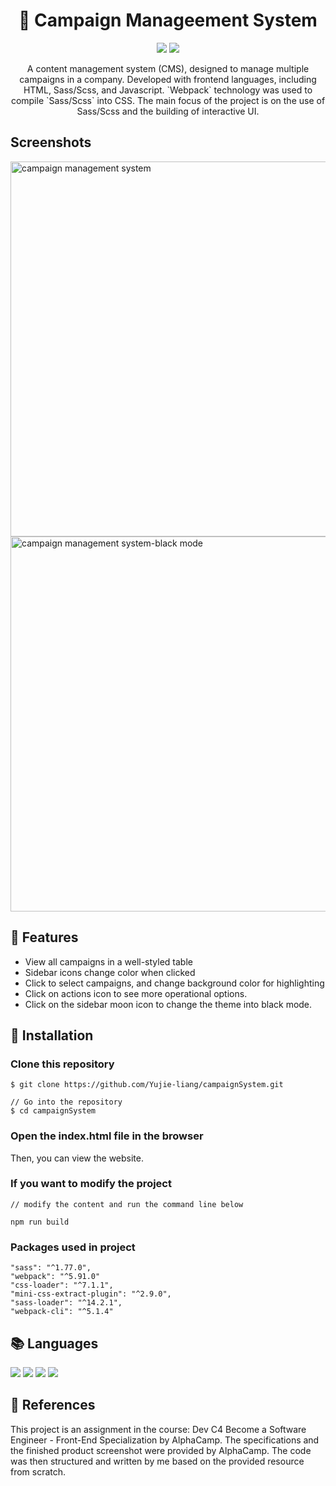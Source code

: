# <div align='center'>:memo: Campaign Manageement System</div>

<div align='center'>
<p>
    <img src="https://img.shields.io/badge/Sass/Scss-1.77.0-pink"/>
    <img src="https://img.shields.io/badge/Webpack-5.91.0-blue"/>
</p>
<p>
A content management system (CMS), designed to manage multiple campaigns in a company. Developed with frontend languages, including HTML, Sass/Scss, and Javascript. `Webpack` technology was used to compile `Sass/Scss` into CSS. The main focus of the project is on the use of Sass/Scss and the building of interactive UI.
</p>
</div>

## Screenshots
<img src="https://i.imgur.com/CbFRIgy.png" alt="campaign management system" width="600px">
<img src="https://i.imgur.com/2ofxGBQ.png" alt="campaign management system-black mode" width="600px">


## :star2: Features

- View all campaigns in a well-styled table<br>
- Sidebar icons change color when clicked<br>
- Click to select campaigns, and change background color for highlighting<br>
- Click on actions icon to see more operational options.<br>
- Click on the sidebar moon icon to change the theme into black mode.<br>

## :diamond_shape_with_a_dot_inside: Installation



### Clone this repository

```
$ git clone https://github.com/Yujie-liang/campaignSystem.git

// Go into the repository
$ cd campaignSystem

```

### Open the index.html file in the browser

Then, you can view the website.

### If you want to modify the project
```
// modify the content and run the command line below

npm run build
```

### Packages used in project
```
"sass": "^1.77.0",
"webpack": "^5.91.0"
"css-loader": "^7.1.1",
"mini-css-extract-plugin": "^2.9.0",
"sass-loader": "^14.2.1",
"webpack-cli": "^5.1.4"
```

## :books: Languages

<div>
<img src="https://img.shields.io/badge/html5%20-%23E34F26.svg?&style=for-the-badge&logo=html5&logoColor=white"/>
<img src="https://img.shields.io/badge/SASS%20-hotpink.svg?&style=for-the-badge&logo=SASS&logoColor=white"/>
<img src="https://img.shields.io/badge/webpack%20-%238DD6F9.svg?&style=for-the-badge&logo=webpack&logoColor=black"/>
<img src="https://img.shields.io/badge/javascript%20-%23323330.svg?&style=for-the-badge&logo=javascript&logoColor=%23F7DF1E"/>
</div>

## 💎 References

This project is an assignment in the course:
Dev C4 Become a Software Engineer - Front-End Specialization by AlphaCamp. The specifications and the finished product screenshot were provided by AlphaCamp. The code was then structured and written by me based on the provided resource from scratch.
